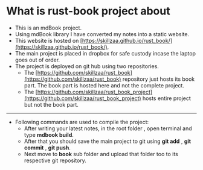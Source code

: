 # What is rust-book project about
-   This is an mdBook project.
-   Using mdBook library I have converted my notes into a static website.
-   This website is hosted on [https://skillzaa.github.io/rust_book/](https://skillzaa.github.io/rust_book/). 
- The main project is placed in dropbox for safe custody incase the laptop goes out of order.
- The project is deployed on git hub using two repositories. 
    -   The [https://github.com/skillzaa/rust_book](https://github.com/skillzaa/rust_book) repository just hosts its book part. The book part is hosted here and not the complete project.
    -   The [https://github.com/skillzaa/rust_book_project](https://github.com/skillzaa/rust_book_project) hosts entire project but not the book part.
----    
-   Following commands are used to compile the project:
    -   After writing your latest notes, in the root folder , open terminal and type **mdbook build**.
    - After that you should save the main project to git using **git add** , **git commit** , **git push**.
    - Next move to **book** sub folder and upload that folder too to its respective git repository.  